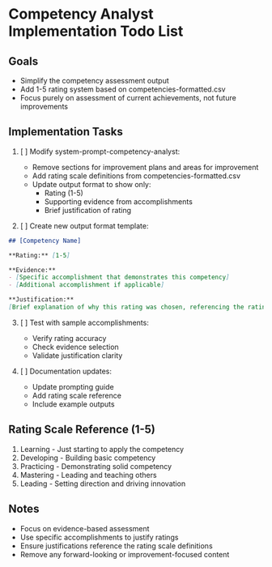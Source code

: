# Competency Analyst Implementation Todo List

## Goals
- Simplify the competency assessment output
- Add 1-5 rating system based on competencies-formatted.csv
- Focus purely on assessment of current achievements, not future improvements

## Implementation Tasks

1. [ ] Modify system-prompt-competency-analyst:
   - Remove sections for improvement plans and areas for improvement
   - Add rating scale definitions from competencies-formatted.csv
   - Update output format to show only:
     * Rating (1-5)
     * Supporting evidence from accomplishments
     * Brief justification of rating

2. [ ] Create new output format template:
```markdown
## [Competency Name]

**Rating:** [1-5]

**Evidence:**
- [Specific accomplishment that demonstrates this competency]
- [Additional accomplishment if applicable]

**Justification:**
[Brief explanation of why this rating was chosen, referencing the rating definition from competencies-formatted.csv]
```

3. [ ] Test with sample accomplishments:
   - Verify rating accuracy
   - Check evidence selection
   - Validate justification clarity

4. [ ] Documentation updates:
   - Update prompting guide
   - Add rating scale reference
   - Include example outputs

## Rating Scale Reference (1-5)
1. Learning - Just starting to apply the competency
2. Developing - Building basic competency
3. Practicing - Demonstrating solid competency
4. Mastering - Leading and teaching others
5. Leading - Setting direction and driving innovation

## Notes
- Focus on evidence-based assessment
- Use specific accomplishments to justify ratings
- Ensure justifications reference the rating scale definitions
- Remove any forward-looking or improvement-focused content